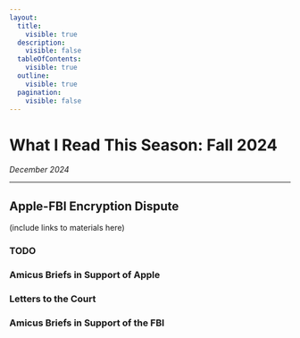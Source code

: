 ```yaml
---
layout:
  title:
    visible: true
  description:
    visible: false
  tableOfContents:
    visible: true
  outline:
    visible: true
  pagination:
    visible: false
---
```


# What I Read This Season: Fall 2024

*December 2024*

***

## Apple-FBI Encryption Dispute

(include links to materials here)

### TODO

### Amicus Briefs in Support of Apple

### Letters to the Court

### Amicus Briefs in Support of the FBI
